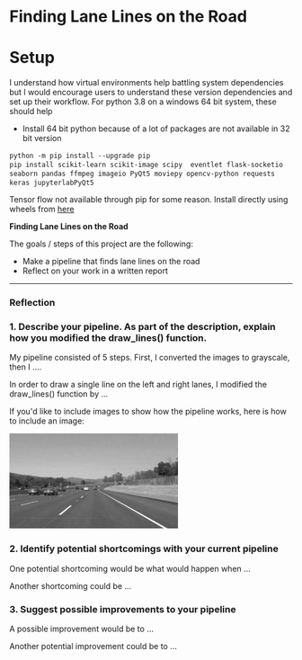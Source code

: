 # **Finding Lane Lines on the Road** 

# Setup
       
I understand how virtual environments help battling system dependencies but I would encourage users to understand these version dependencies and set up their workflow.
For python 3.8 on a windows 64 bit system, these should help         
        
* Install 64 bit python because of a lot of packages are not available in 32 bit version 

```
python -m pip install --upgrade pip 
pip install scikit-learn scikit-image scipy  eventlet flask-socketio seaborn pandas ffmpeg imageio PyQt5 moviepy opencv-python requests keras jupyterlabPyQt5 
```
Tensor flow not available through pip for some reason. Install directly using wheels from [here](https://pypi.org/project/tensorflow/#files)

**Finding Lane Lines on the Road**

The goals / steps of this project are the following:
* Make a pipeline that finds lane lines on the road
* Reflect on your work in a written report


[//]: # (Image References)

[image1]: ./examples/grayscale.jpg "Grayscale"

---

### Reflection

### 1. Describe your pipeline. As part of the description, explain how you modified the draw_lines() function.

My pipeline consisted of 5 steps. First, I converted the images to grayscale, then I .... 

In order to draw a single line on the left and right lanes, I modified the draw_lines() function by ...

If you'd like to include images to show how the pipeline works, here is how to include an image: 

![alt text][image1]


### 2. Identify potential shortcomings with your current pipeline


One potential shortcoming would be what would happen when ... 

Another shortcoming could be ...


### 3. Suggest possible improvements to your pipeline

A possible improvement would be to ...

Another potential improvement could be to ...
